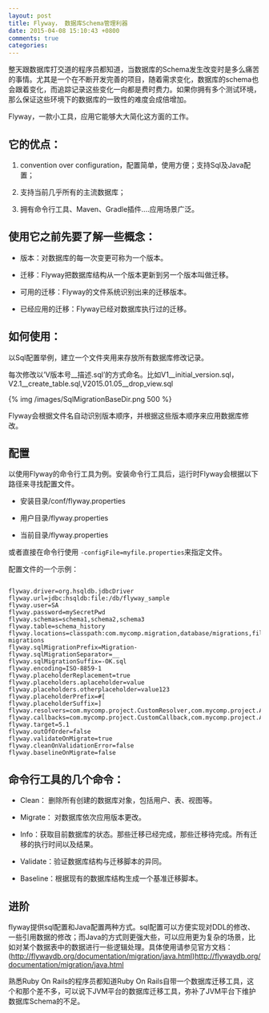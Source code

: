 ```yaml
---
layout: post
title: Flyway， 数据库Schema管理利器
date: 2015-04-08 15:10:43 +0800
comments: true
categories: 
---
```


整天跟数据库打交道的程序员都知道，当数据库的Schema发生改变时是多么痛苦的事情。尤其是一个在不断开发完善的项目，随着需求变化，数据库的schema也会跟着变化，而追踪记录这些变化一向都是费时费力。如果你拥有多个测试环境，那么保证这些环境下的数据库的一致性的难度会成倍增加。

<!-- more -->

Flyway，一款小工具，应用它能够大大简化这方面的工作。

## 它的优点：

1. convention over configuration，配置简单，使用方便；支持Sql及Java配置；

2. 支持当前几乎所有的主流数据库；

3. 拥有命令行工具、Maven、Gradle插件....应用场景广泛。

## 使用它之前先要了解一些概念：

* 版本：对数据库的每一次变更可称为一个版本。

* 迁移：Flyway把数据库结构从一个版本更新到另一个版本叫做迁移。

* 可用的迁移：Flyway的文件系统识别出来的迁移版本。

* 已经应用的迁移：Flyway已经对数据库执行过的迁移。

## 如何使用：

以Sql配置举例，建立一个文件夹用来存放所有数据库修改记录。

每次修改以’V版本号\_\_描述.sql’的方式命名。比如V1\_\_initial\_version.sql， V2.1\_\_create\_table.sql,V2015.01.05\_\_drop\_view.sql


{% img /images/SqlMigrationBaseDir.png 500 %}


Flyway会根据文件名自动识别版本顺序，并根据这些版本顺序来应用数据库修改。


## 配置

以使用Flyway的命令行工具为例。安装命令行工具后，运行时Flyway会根据以下路径来寻找配置文件。

* 安装目录/conf/flyway.properties

* 用户目录/flyway.properties

* 当前目录/flyway.properties

或者直接在命令行使用 `-configFile=myfile.properties`来指定文件。

配置文件的一个示例：

```text

flyway.driver=org.hsqldb.jdbcDriver
flyway.url=jdbc:hsqldb:file:/db/flyway_sample
flyway.user=SA
flyway.password=mySecretPwd
flyway.schemas=schema1,schema2,schema3
flyway.table=schema_history
flyway.locations=classpath:com.mycomp.migration,database/migrations,filesystem:/sql-migrations
flyway.sqlMigrationPrefix=Migration-
flyway.sqlMigrationSeparator=__
flyway.sqlMigrationSuffix=-OK.sql
flyway.encoding=ISO-8859-1
flyway.placeholderReplacement=true
flyway.placeholders.aplaceholder=value
flyway.placeholders.otherplaceholder=value123
flyway.placeholderPrefix=#[
flyway.placeholderSuffix=]
flyway.resolvers=com.mycomp.project.CustomResolver,com.mycomp.project.AnotherResolver
flyway.callbacks=com.mycomp.project.CustomCallback,com.mycomp.project.AnotherCallback
flyway.target=5.1
flyway.outOfOrder=false
flyway.validateOnMigrate=true
flyway.cleanOnValidationError=false
flyway.baselineOnMigrate=false

```

## 命令行工具的几个命令：

* Clean： 删除所有创建的数据库对象，包括用户、表、视图等。

* Migrate： 对数据库依次应用版本更改。

* Info：获取目前数据库的状态。那些迁移已经完成，那些迁移待完成。所有迁移的执行时间以及结果。

* Validate：验证数据库结构与迁移脚本的异同。

* Baseline：根据现有的数据库结构生成一个基准迁移脚本。


## 进阶

flyway提供sql配置和Java配置两种方式。sql配置可以方便实现对DDL的修改、一些引用数据的修改；而Java的方式则更强大些，可以应用更为复杂的场景，比如对某个数据表中的数据进行一些逻辑处理。具体使用请参见官方文档：(http://flywaydb.org/documentation/migration/java.html)<http://flywaydb.org/documentation/migration/java.html>

熟悉Ruby On Rails的程序员都知道Ruby On Rails自带一个数据库迁移工具，这个和那个差不多，可以说下JVM平台的数据库迁移工具，弥补了JVM平台下维护数据库Schema的不足。




